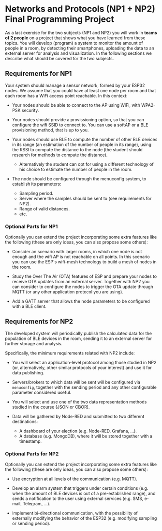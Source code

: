 # Networks and Protocols (NP1 + NP2) Final Programming Project

As a last exercise for the two subjects (NP1 and NP2) you will work in **teams
of 2 people** on a project that shows what you have learned from these topics.
You will develop (program) a system to monitor the amount of people in a room,
by detecting their smartphones, uploading the data to an external server for
analysis and visualization. In the following sections we describe what should be
covered for the two subjects.

## Requirements for NP1

Your system should manage a sensor network, formed by your ESP32 nodes. We assume
that you could have at least one node per room and that each room has a WiFi
access point reachable. In this context:

- Your nodes should be able to connect to the AP using WiFi, with WPA2-PSK
  security.

- Your nodes should provide a provissioning option, so that you can configure
  the wifi SSID to connect to. You can use a softAP or a BLE provisioning
  method, that is up to you.

- Your nodes should use BLE to compute the number of other BLE devices in its
  range (an estimation of the number of people in its range), using the RSSI to
  compute the distance to the node (the student should research for methods to
  compute the distance).

  	+ Alternatively the student can opt for using a different technology of his
	  choice to estimate the number of people in the room.

- The node should be configured through the menuconfig system, to establish its
  parameters:
  	+ Sampling period.
	+ Server where the samples should be sent to (see requirements for NP2).
	+ Range of valid distances.
	+ etc.

### Optional Parts for NP1

Optionally you can extend the project incorporating some extra features like the
following (these are only ideas, you can also propose some others):

- Consider an scenario with larger rooms, in which one node is not enough and
  the wifi AP is not reachable on all points. In this scenario you can use the
  ESP's wifi-mesh technology to build a mesh of nodes in the room.

- Study the Over The Air (OTA) features of ESP and prepare your nodes to receive
  OTA updates from an external server. Together with NP2 you can consider to
  configure the nodes to trigger the OTA update through MQTT (or any other
  application protocol you are using).

- Add a GATT server that allows the node parameters to be configured with a BLE
  client.

## Requirements for NP2

The developed system will periodically publish the calculated data for the 
population of BLE devices in the room, sending it to an external server for 
further storage and analysis. 

Specifically, the minimum requirements related with NP2 include:

- You will select an application-level protocol among those studied in NP2 
  (or, alternatively, other similar protocols of your interest) and use it 
  for data publishing.

- Servers/brokers to which data will be sent will be configured via `menuconfig`, 
  together with the sending period and any other configurable parameter 
  considered useful.

- You will select and use one of the two data representation methods studied in 
  the course (JSON or CBOR).

- Data will be gathered by Node-RED and submitted to two different destinations:
	+ A dashboard of your election (e.g. Node-RED, Grafana, ...).
	+ A database (e.g. MongoDB), where it will be stored together with a timestamp.

### Optional Parts for NP2

Optionally you can extend the project incorporating some extra features like the
following (these are only ideas, you can also propose some others):

- Use encryption at all levels of the communication (e.g. MQTT).

- Develop an alarm system that triggers under certain conditions (e.g. when the amount of 
  BLE devices is out of a pre-established range), and sends a notification to the user using
  external services (e.g. SMS, e-mail, Telegram, ...).

- Implement bi-directional communication, with the possibility of externally modifying the 
  behavior of the ESP32 (e.g. modifying sampling or sending period).
